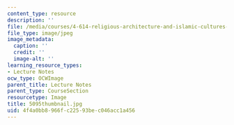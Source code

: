 ```yaml
---
content_type: resource
description: ''
file: /media/courses/4-614-religious-architecture-and-islamic-cultures-fall-2002/4f4a0bb8966fc22593bec046acc1a456_5095thumbnail.jpg
file_type: image/jpeg
image_metadata:
  caption: ''
  credit: ''
  image-alt: ''
learning_resource_types:
- Lecture Notes
ocw_type: OCWImage
parent_title: Lecture Notes
parent_type: CourseSection
resourcetype: Image
title: 5095thumbnail.jpg
uid: 4f4a0bb8-966f-c225-93be-c046acc1a456
---
```

